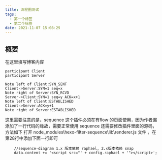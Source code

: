 ```yaml
---
title: 流程图测试
tags:
  - 第一个标签
  - 第二个标签
date: 2021-11-07 15:08:29
---
```

## 概要
在这里填写博客内容

```sequence
participant Client
participant Server

Note left of Client:SYN_SENT
Client->Server:SYN=1 seq=x
Note right of Server:SYN_RCVD
Server->Client:SYN=1 seq=y ACK=x+1
Note left of Client:ESTABLISHED
Client->Server:ACK=y+1
Note right of Server:ESTABLISHED
```

这里需要注意的是，sequence 这个插件必须在有flow 的页面使用，因为作者漏添加了一行代码的缘故，需要正常使用 sequence 还需要修改插件里面的源码，方法如下
打开 node_modules\hexo-filter-sequence\lib\renderer.js 文件 ，在第28行中添加下面一行即可	

		//sequence-diagram 1.x 版本依赖 raphael, 2.x版本依赖 snap
		data.content += '<script src="' + config.raphael + '"></script>';

	
	